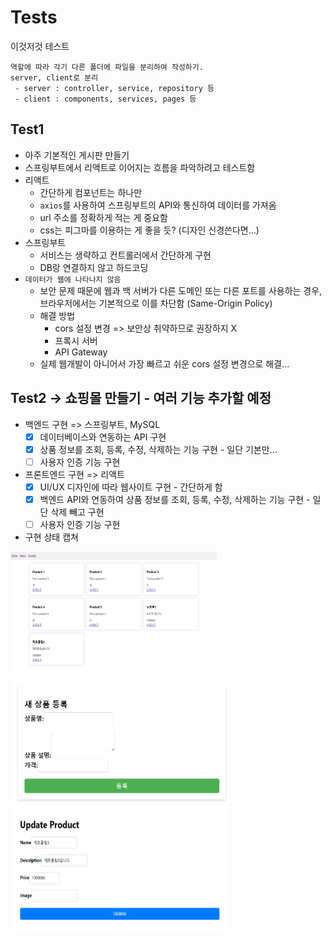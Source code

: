 # Tests
이것저것 테스트

```
역할에 따라 각기 다른 폴더에 파일을 분리하여 작성하기.
server, client로 분리
 - server : controller, service, repository 등
 - client : components, services, pages 등
```

## Test1
- 아주 기본적인 게시판 만들기
- 스프링부트에서 리액트로 이어지는 흐름을 파악하려고 테스트함
- 리액트
  - 간단하게 컴포넌트는 하나만
  - `axios`를 사용하여 스프링부트의 API와 통신하여 데이터를 가져옴
  - url 주소를 정확하게 적는 게 중요함
  - css는 피그마를 이용하는 게 좋을 듯? (디자인 신경쓴다면...)
- 스프링부트
  - 서비스는 생략하고 컨트롤러에서 간단하게 구현
  - DB랑 연결하지 않고 하드코딩
- `데이터가 웹에 나타나지 않음`
  - 보안 문제 때문에 웹과 백 서버가 다른 도메인 또는 다른 포트를 사용하는 경우, 브라우저에서는 기본적으로 이를 차단함 (Same-Origin Policy)
  - 해결 방법
    - cors 설정 변경 => 보안상 취약하므로 권장하지 X
    - 프록시 서버
    - API Gateway
  - 실제 웹개발이 아니어서 가장 빠르고 쉬운 cors 설정 변경으로 해결...

## Test2 -> 쇼핑몰 만들기 - 여러 기능 추가할 예정
- 백엔드 구현 => 스프링부트, MySQL
  - [x] 데이터베이스와 연동하는 API 구현
  - [x] 상품 정보를 조회, 등록, 수정, 삭제하는 기능 구현 - 일단 기본만...
  - [ ] 사용자 인증 기능 구현
- 프론트엔드 구현 => 리액트
  - [x] UI/UX 디자인에 따라 웹사이트 구현 - 간단하게 함
  - [x] 백엔드 API와 연동하여 상품 정보를 조회, 등록, 수정, 삭제하는 기능 구현 - 일단 삭제 빼고 구현
  - [ ] 사용자 인증 기능 구현
- 구현 상태 캡쳐
<div>
 <img src="완성사진/test2_home.png" width="330" height="200"/>
 <img src="완성사진/test2_insert.png" width="350" height="200"/>
 <img src="완성사진/test2_update.png" width="350" height="200"/>
</div>
